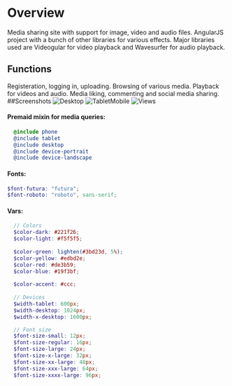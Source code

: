 
# Overview
Media sharing site with support for image, video and audio files. AngularJS project with a bunch of other libraries for various effects.
Major libraries used are Videogular for video playback and Wavesurfer for audio playback.
## Functions
Registeration, logging in, uploading. Browsing of various media. Playback for videos and audio. Media liking, commenting and social media sharing.
##Screenshots
![Desktop](/../Screenshots/screenshots/desktop.jpg?raw=true "Desktop")
![TabletMobile](/../Screenshots/screenshots/tabletMobile.jpg?raw=true "Tablet and Mobile")
![Views](/../Screenshots/screenshots/views.jpg?raw=true "Various views from the site")
#### Premaid mixin for media queries:
````scss
  @include phone
  @include tablet
  @include desktop
  @include device-portrait
  @include device-landscape
 ````
#### Fonts:
  ````scss
  $font-futura: "futura";
  $font-roboto: "roboto", sans-serif;
 ````
  
#### Vars:
```` scss
  // Colors
  $color-dark: #221f26;
  $color-light: #f5f5f5;
  
  $color-green: lighten(#3bd23d, 5%);
  $color-yellow: #edbd2e;
  $color-red: #de3b59;
  $color-blue: #19f3bf;
  
  $color-accent: #ccc;
  
  // Devices
  $width-tablet: 600px;
  $width-desktop: 1024px;
  $width-x-desktop: 1600px;

  // Font size
  $font-size-small: 12px;
  $font-size-regular: 16px;
  $font-size-large: 24px;
  $font-size-x-large: 32px;
  $font-size-xx-large: 48px;
  $font-size-xxx-large: 64px;
  $font-size-xxxx-large: 96px;
  ````

